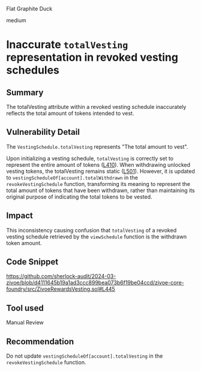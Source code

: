 Flat Graphite Duck

medium

# Inaccurate `totalVesting` representation in revoked vesting schedules

## Summary
The totalVesting attribute within a revoked vesting schedule inaccurately reflects the total amount of tokens intended to vest.

## Vulnerability Detail
The `VestingSchedule.totalVesting` represents "The total amount to vest".

Upon initializing a vesting schedule, `totalVesting` is correctly set to represent the entire amount of tokens ([L410](https://github.com/sherlock-audit/2024-03-zivoe/blob/d4111645b19a1ad3ccc899bea073b6f19be04ccd/zivoe-core-foundry/src/ZivoeRewardsVesting.sol#L410)). When withdrawing unlocked vesting tokens, the totalVesting remains static ([L501](https://github.com/sherlock-audit/2024-03-zivoe/blob/d4111645b19a1ad3ccc899bea073b6f19be04ccd/zivoe-core-foundry/src/ZivoeRewardsVesting.sol#L501)). However, it is updated to `vestingScheduleOf[account].totalWithdrawn` in the `revokeVestingSchedule` function, transforming its meaning to represent the total amount of tokens that have been withdrawn, rather than maintaining its original purpose of indicating the total tokens to be vested.


## Impact
This inconsistency causing confusion that `totalVesting` of a revoked vesting schedule retrieved by the `viewSchedule` function is the withdrawn token amount.

## Code Snippet
https://github.com/sherlock-audit/2024-03-zivoe/blob/d4111645b19a1ad3ccc899bea073b6f19be04ccd/zivoe-core-foundry/src/ZivoeRewardsVesting.sol#L445

## Tool used

Manual Review

## Recommendation
Do not update `vestingScheduleOf[account].totalVesting` in the `revokeVestingSchedule` function.